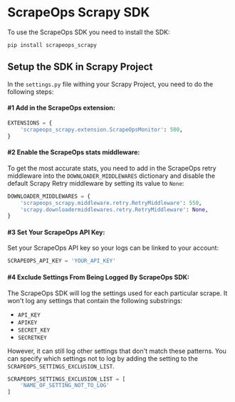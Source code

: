 # ScrapeOps Scrapy SDK
To use the ScrapeOps SDK you need to install the SDK:

```
pip install scrapeops_scrapy
```

## Setup the SDK in Scrapy Project

In the `settings.py` file withing your Scrapy Project, you need to do the following steps:

#### #1 Add in the ScrapeOps extension:

```python
EXTENSIONS = {
    'scrapeops_scrapy.extension.ScrapeOpsMonitor': 500, 
}
```

#### #2 Enable the ScrapeOps stats middleware:
To get the most accurate stats, you need to add in the ScrapeOps retry middleware into the `DOWNLOADER_MIDDLEWARES` dictionary and disable the default Scrapy Retry middleware by setting its value to `None`:

```python
DOWNLOADER_MIDDLEWARES = {
    'scrapeops_scrapy.middleware.retry.RetryMiddleware': 550,
    'scrapy.downloadermiddlewares.retry.RetryMiddleware': None,
}
```

#### #3 Set Your ScrapeOps API Key:
Set your ScrapeOps API key so your logs can be linked to your account:

```python
SCRAPEOPS_API_KEY = 'YOUR_API_KEY'
```


#### #4 Exclude Settings From Being Logged By ScrapeOps SDK:
The ScrapeOps SDK will log the settings used for each particular scrape. It won't log any settings that contain the following substrings:

- `API_KEY`
- `APIKEY`
- `SECRET_KEY`
- `SECRETKEY`

However, it can still log other settings that don't match these patterns. You can specify which settings not to log by adding the setting to the `SCRAPEOPS_SETTINGS_EXCLUSION_LIST`. 

```python
SCRAPEOPS_SETTINGS_EXCLUSION_LIST = [
    'NAME_OF_SETTING_NOT_TO_LOG'
]
```
